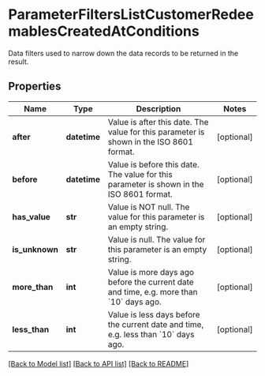 # ParameterFiltersListCustomerRedeemablesCreatedAtConditions

Data filters used to narrow down the data records to be returned in the result.

## Properties
Name | Type | Description | Notes
------------ | ------------- | ------------- | -------------
**after** | **datetime** | Value is after this date. The value for this parameter is shown in the ISO 8601 format. | [optional] 
**before** | **datetime** | Value is before this date. The value for this parameter is shown in the ISO 8601 format. | [optional] 
**has_value** | **str** | Value is NOT null. The value for this parameter is an empty string. | [optional] 
**is_unknown** | **str** | Value is null. The value for this parameter is an empty string. | [optional] 
**more_than** | **int** | Value is more days ago before the current date and time, e.g. more than &#x60;10&#x60; days ago. | [optional] 
**less_than** | **int** | Value is less days before the current date and time, e.g. less than &#x60;10&#x60; days ago. | [optional] 

[[Back to Model list]](../README.md#documentation-for-models) [[Back to API list]](../README.md#documentation-for-api-endpoints) [[Back to README]](../README.md)


